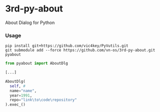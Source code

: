 # 3rd-py-about
About Dialog for Python

### Usage

```
pip install git+https://github.com/vic4key/PyVutils.git
git submodule add --force https://github.com/vn-os/3rd-py-about.git pyabout
```

```python
from pyabout import AboutDlg

[...]

AboutDlg(
  self, # 
  name="name",
  year=1991,
  repo="link\to\code\repository"
).exec_()
```
